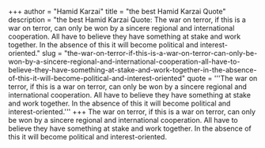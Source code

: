+++
author = "Hamid Karzai"
title = "the best Hamid Karzai Quote"
description = "the best Hamid Karzai Quote: The war on terror, if this is a war on terror, can only be won by a sincere regional and international cooperation. All have to believe they have something at stake and work together. In the absence of this it will become political and interest-oriented."
slug = "the-war-on-terror-if-this-is-a-war-on-terror-can-only-be-won-by-a-sincere-regional-and-international-cooperation-all-have-to-believe-they-have-something-at-stake-and-work-together-in-the-absence-of-this-it-will-become-political-and-interest-oriented"
quote = '''The war on terror, if this is a war on terror, can only be won by a sincere regional and international cooperation. All have to believe they have something at stake and work together. In the absence of this it will become political and interest-oriented.'''
+++
The war on terror, if this is a war on terror, can only be won by a sincere regional and international cooperation. All have to believe they have something at stake and work together. In the absence of this it will become political and interest-oriented.
